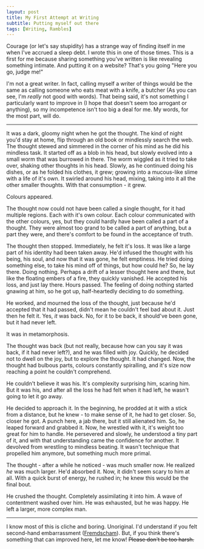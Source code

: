 ```yaml
---
layout: post
title: My First Attempt at Writing
subtitle: Putting myself out there
tags: [Writing, Rambles]
---
```


Courage (or let's say stupidity) has a strange way of finding itself in me when I've accrued a sleep debt. I wrote this in one of those times. This is a first for me because sharing something you've written is like revealing something intimate. And putting it on a website? That's you going "Here you go, judge me!"

I'm not a great writer. In fact, calling myself a writer of things would be the same as calling someone who eats meat with a knife, a butcher (As you can see, I'm _really_ not good with words). That being said, it's not something I particularly want to improve in (I hope that doesn't seem too arrogant or anything), so my incompetence isn't too big a deal for me. My words, for the most part, will do.

***

It was a dark, gloomy night when he got the thought. The kind of night you'd stay at home, flip through an old book or mindlessly search the web. The thought stewed and simmered in the corner of his mind as he did his mindless task. It started off as a blob in his head, but slowly evolved into a small worm that was burrowed in there. The worm wiggled as it tried to take over, shaking other thoughts in his head. Slowly, as he continued doing his dishes, or as he folded his clothes, it grew; growing into a mucous-like slime with a life of it's own. It swirled around his head, mixing, taking into it all the other smaller thoughts. With that consumption - it grew.

Colours appeared.

The thought now could not have been called a single thought, for it had multiple regions. Each with it's own colour. Each colour communicated with the other colours, yes, but they could hardly have been called a part of a thought. They were almost too grand to be called a part of anything, but a part they were, and there's comfort to be found in the acceptance of truth.

The thought then stopped. Immediately, he felt it's loss. It was  like a large part of his identity had been taken away. He'd infused the thought with his being, his soul, and now that it was gone, he felt emptiness. He tried doing something else, to take his mind off of things, but how could he? So, he lay there. Doing nothing. Perhaps a drift of a lesser thought here and there, but like the floating embers of a fire, they quickly vanished. He accepted his loss, and just lay there. Hours passed. The feeling of doing nothing started gnawing at him, so he got up, half-heartedly deciding to do something. 

He worked, and mourned the loss of the thought, just because he'd accepted that it had passed, didn't mean he couldn't feel bad about it. Just then he felt it. Yes, _it_ was back. No, for it to be back, it should've been gone, but it had never left. 
    
It was in metamorphosis. 
    
The thought was back (but not really, because how can you say it was back, if it had never left?), and he was filled with joy. Quickly, he decided not to dwell on the joy, but to explore the thought. It had changed. Now, the thought had bulbous parts, colours constantly spiralling, and it's size now reaching a point he couldn't comprehend. 
    
He couldn't believe it was his. It's complexity surprising him, scaring him. But it was his, and after all the loss he had felt when it had left, he wasn't going to let it go away.
    
He decided to approach it. In the beginning, he prodded at it with a stick from a distance, but he knew - to make sense of it, he had to get closer. So, closer he got. A punch here, a jab there, but it still alienated him. So, he leaped forward and grabbed it. Now, he wrestled with it, it's weight too great for him to handle. He persevered and slowly, he understood a tiny part of it, and with that understanding came the confidence for another. It devolved from wrestling to mindless beating. It wasn't technique that propelled him anymore, but something much more primal. 
    
The thought - after a while he noticed - was much smaller now. He realized _he_ was much larger. He'd absorbed it. Now, it didn't seem scary to him at all. With a quick burst of energy, he rushed in; he knew this would be the final bout.
    
He crushed the thought. Completely assimilating it into him. A wave of contentment washed over him. He was exhausted, but he was happy. He left a larger, more complex man. 

***

I know most of this is cliche and boring. Unoriginal. I'd understand if you felt second-hand embarrassment ([Fremdscham](https://en.wiktionary.org/wiki/Fremdscham "German word for second-hand embarrassment")). But, if you think there's something that can improved here, let me know! ~~Please don't be too harsh.~~
